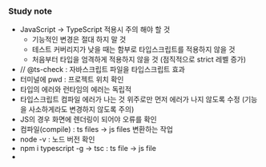 
### Study note
- JavaScript -> TypeScript 적용시 주의 해야 할 것
  - 기능적인 변경은 절대 하지 말 것
  - 테스트 커버리지가 낮을 때는 함부로 타입스크립트를 적용하지 않을 것
  - 처음부터 타입을 엄격하게 적용하지 않을 것 (점직적으로 strict 레벨 증가)
- // @ts-check : 자바스크립트 파일을 타입스크립트 효과
- 터미널에 pwd : 프로젝트 위치 확인
- 타입의 에러와 런타임의 에러는 독립적
- 타입스크립트 컴파일 에러가 나는 것 위주로만 먼저 에러가 나지 않도록 수정 (기능을 사소하게라도 변경하지 않도록 주의)
- JS의 경우 화면에 렌더링이 되어야 오류를 확인
- 컴파일(compile) : ts files -> js files 변환하는 작업
- node -v : 노드 버전 확인
- npm i typescript -g -> tsc : ts file -> js file
- 